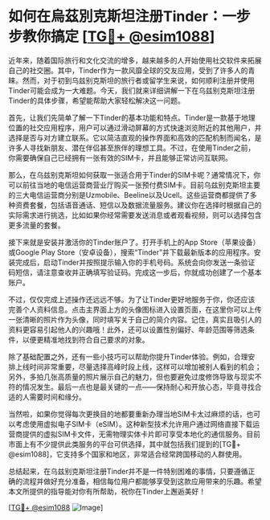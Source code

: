 # 如何在烏茲別克斯坦注册Tinder：一步步教你搞定 [[TG💪+ @esim1088](https://t.me/s/esim1088)]

近年来，随着国际旅行和文化交流的增多，越来越多的人开始使用社交软件来拓展自己的社交圈。其中，Tinder作为一款风靡全球的交友应用，受到了许多人的青睐。然而，对于初到乌兹别克斯坦的旅行者或留学生来说，如何顺利注册并使用Tinder可能会成为一大难题。今天，我们就来详细讲解一下在乌兹别克斯坦注册Tinder的具体步骤，希望能帮助大家轻松解决这一问题。

首先，让我们先简单了解一下Tinder的基本功能和特点。Tinder是一款基于地理位置的社交应用程序，用户可以通过滑动屏幕的方式快速浏览附近的其他用户，并选择是否与对方建立联系。它以简洁直观的操作界面和高效的匹配机制而闻名，是许多人寻找新朋友、潜在伴侣甚至旅伴的理想工具。不过，在使用Tinder之前，你需要确保自己已经拥有一张有效的SIM卡，并且能够正常访问互联网。

那么，在乌兹别克斯坦如何获取一张适合用于Tinder的SIM卡呢？通常情况下，你可以前往当地的电信运营商营业厅购买一张预付费SIM卡。目前乌兹别克斯坦主要的三大电信运营商分别是Uzmobile、Beeline以及Ucell。这些运营商都提供了多种资费套餐，包括语音通话、短信以及数据流量服务。建议你在选择时根据自己的实际需求进行挑选，比如如果你经常需要发送消息或者观看视频，则可以选择包含更多流量的套餐。

接下来就是安装并激活你的Tinder账户了。打开手机上的App Store（苹果设备）或Google Play Store（安卓设备），搜索“Tinder”并下载最新版本的应用程序。安装完成后，启动Tinder并按照提示输入你的手机号码。系统会向你发送一条验证码短信，请注意查收并正确填写验证码。完成这一步后，你就成功创建了一个基本账户。

不过，仅仅完成上述操作还远远不够。为了让Tinder更好地服务于你，你还应该完善个人资料信息。点击主界面上方的头像图标进入设置页面，在这里你可以上传一张清晰的照片作为头像，同时填写关于自己的简介内容。记住，真实且吸引人的资料更容易引起他人的兴趣哦！此外，还可以设置性别偏好、年龄范围等筛选条件，以便更精准地找到符合自己要求的对象。

除了基础配置之外，还有一些小技巧可以帮助你提升Tinder体验。例如，合理安排上线时间非常重要，尽量选择高峰时段上线，这样可以增加被别人看到的机会；另外，多拍几张高质量的照片展示自己的魅力，但也要避免过度修饰导致与现实不符的情况发生。最后一点也是最关键的一点——保持耐心和开放心态，毕竟寻找合适的人需要时间和缘分。

当然啦，如果你觉得每次更换目的地都要重新办理当地SIM卡太过麻烦的话，也可以考虑使用虚拟电子SIM卡（eSIM）。这种新型技术允许用户通过网络直接下载运营商提供的虚拟SIM卡文件，无需物理实体卡片即可享受本地化的通信服务。目前市面上有不少提供此类服务的平台可供选择，其中就包括我们提到的[TG💪+ @esim1088]，它支持多个国家和地区，非常适合经常跨国移动的人群使用。

总结起来，在乌兹别克斯坦注册Tinder并不是一件特别困难的事情，只要遵循正确的流程并做好充分准备，相信每位用户都能够享受到这款应用带来的乐趣。希望本文所提供的指导能对你有所帮助，祝你在Tinder上邂逅美好！ 

[[TG💪+ @esim1088](https://t.me/s/esim1088) ![Image](https://i.postimg.cc/4NQfJmqS/Snipaste-2025-05-13-00-14-12.png)]